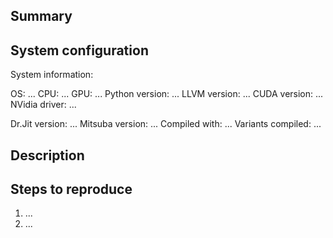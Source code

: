 <!--
Please look at the existing list of Issues https://github.com/mitsuba-renderer/mitsuba3/issues
If a related issue already exists, please comment there instead.

For Feature Request and Other Questions, please open a new discussion on the
Discussions page: https://github.com/mitsuba-renderer/mitsuba3/discussions
-->

## Summary

<!-- A brief description of your issue -->

## System configuration

<!-- Information regarding your system configuration -->
<!-- Run `python -m mitsuba.sys_info` and copy-paste the output here -->
<!-- If you can't compile Mitsuba or Dr.Jit successfully, please enter the following information: -->

System information:

  OS: ...
  CPU: ...
  GPU: ...
  Python version: ...
  LLVM version: ...
  CUDA version: ...
  NVidia driver: ...

  Dr.Jit version: ...
  Mitsuba version: ...
     Compiled with: ...
     Variants compiled: ...

## Description

<!-- A full description of your issue -->

## Steps to reproduce

<!-- Enumerate the steps to follow in order to reproduce the issue -->

1. ...
2. ...
